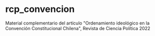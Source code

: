 # rcp_convencion
Material complementario del artículo "Ordenamiento ideológico en la Convención Constitucional Chilena", Revista de Ciencia Política 2022
